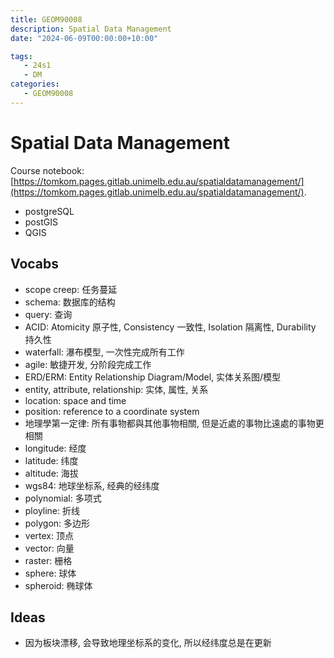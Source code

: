 ```yaml
---
title: GEOM90008
description: Spatial Data Management
date: "2024-06-09T00:00:00+10:00"

tags:
   - 24s1
   - DM
categories:
   - GEOM90008
---
```


# Spatial Data Management

Course notebook: [https://tomkom.pages.gitlab.unimelb.edu.au/spatialdatamanagement/](https://tomkom.pages.gitlab.unimelb.edu.au/spatialdatamanagement/).

- postgreSQL 
- postGIS
- QGIS

## Vocabs

- scope creep: 任务蔓延
- schema: 数据库的结构
- query: 查询
- ACID: Atomicity 原子性, Consistency 一致性, Isolation 隔离性, Durability 持久性
- waterfall: 瀑布模型, 一次性完成所有工作
- agile: 敏捷开发, 分阶段完成工作
- ERD/ERM: Entity Relationship Diagram/Model, 实体关系图/模型
- entity, attribute, relationship: 实体, 属性, 关系
- location: space and time
- position: reference to a coordinate system
- 地理學第一定律: 所有事物都與其他事物相關, 但是近處的事物比遠處的事物更相關
- longitude: 经度
- latitude: 纬度
- altitude: 海拔
- wgs84: 地球坐标系, 经典的经纬度
- polynomial: 多项式
- ployline: 折线
- polygon: 多边形
- vertex: 顶点
- vector: 向量
- raster: 栅格
- sphere: 球体
- spheroid: 椭球体


## Ideas

- 因为板块漂移, 会导致地理坐标系的变化, 所以经纬度总是在更新
